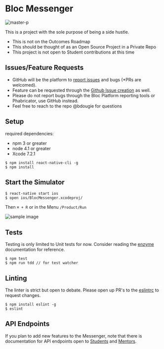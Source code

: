 # Bloc Messenger
![master-p](http://www.soulcentraltv.net/wp-content/uploads/2013/02/I-Got-The-Hook-UpbannerH.jpg)

This is a project with the sole purpose of being a side hustle.
- This is not on the Outcomes Roadmap
- This should be thought of as an Open Source Project in a Private Repo
- This project is not open to Student contributions at this time

## Issues/Feature Requests

- GitHub will be the platform to [report issues](https://github.com/bdougie/BlocMessenger/issues/new) and bugs (*PRs are welcomed).
- Feature can be requested through the [Github Issue creation](https://github.com/bdougie/BlocMessenger/issues/new) as well.
- Please do not report bugs through the Bloc Platform reporting tools or Phabricator, use GitHub instead. 
- Feel free to reach to the repo @bdougie for questions


## Setup
required dependencies:
- npm 3 or greater
- node 4.1 or greater
- Xcode 7.2.1

```
$ npm install react-native-cli -g
$ npm install 
```

## Start the Simulator

```
$ react-native start ios
$ open ios/BlocMessenger.xcodeproj/
```
Then 
`⌘ + R` or in the Menu `/Product/Run`

![sample image](http://i.imgur.com/xVetwhwm.png)
## Tests

Testing is only limited to Unit tests for now. Consider reading the
  [enzyme](http://airbnb.io/enzyme/docs/api/shallow.html) documentation
  for reference.

```
$ npm test
$ npm run tdd // for test watcher
```


## Linting

The linter is strict but open to debate. Please open up PR's to the [eslintrc](https://github.com/Bloc/BlocMessenger/blob/master/.eslintrc) to request changes.

```
$ npm install eslint -g
$ eslint
```

## API Endpoints

If you plan to add new features to the Messenger, note that there is documentation for API endpoints open to [Students](http://docs.blocapi.apiary.io/#reference/0/credentials) and [Mentors](https://www.bloc.io/apidoc).

